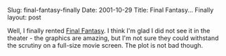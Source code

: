 Slug: final-fantasy-finally
Date: 2001-10-29
Title: Final Fantasy... Finally
layout: post

Well, I finally rented <a href="http://www.finalfantasy.com/">Final Fantasy</a>. I think I&#39;m glad I did not see it in the theater - the graphics are amazing, but I&#39;m not sure they could withstand the scrutiny on a full-size movie screen. The plot is not bad though.
